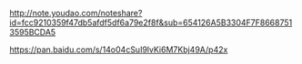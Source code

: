 http://note.youdao.com/noteshare?id=fcc9210359f47db5afdf5df6a79e2f8f&sub=654126A5B3304F7F86687513595BCDA5

https://pan.baidu.com/s/14o04cSuI9lvKi6M7Kbj49A/p42x
